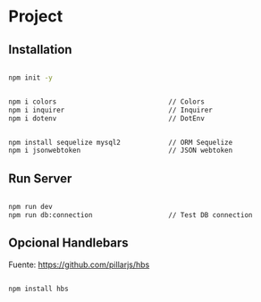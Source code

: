 # Project

## Installation

```sh

npm init -y


npm i colors                            // Colors
npm i inquirer                          // Inquirer
npm i dotenv                            // DotEnv


npm install sequelize mysql2            // ORM Sequelize
npm i jsonwebtoken                      // JSON webtoken

```

## Run Server

```sh

npm run dev
npm run db:connection                   // Test DB connection

```

## Opcional Handlebars

Fuente: https://github.com/pillarjs/hbs

```sh

npm install hbs

```
